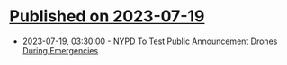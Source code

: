 # [Published on 2023-07-19](index.md)

* [2023-07-19, 03:30:00](https://news.slashdot.org/story/23/07/19/009212/nypd-to-test-public-announcement-drones-during-emergencies?utm_source=rss1.0mainlinkanon&utm_medium=feed) - [NYPD To Test Public Announcement Drones During Emergencies](https://news.slashdot.org/story/23/07/19/009212/nypd-to-test-public-announcement-drones-during-emergencies?utm_source=rss1.0mainlinkanon&utm_medium=feed)
